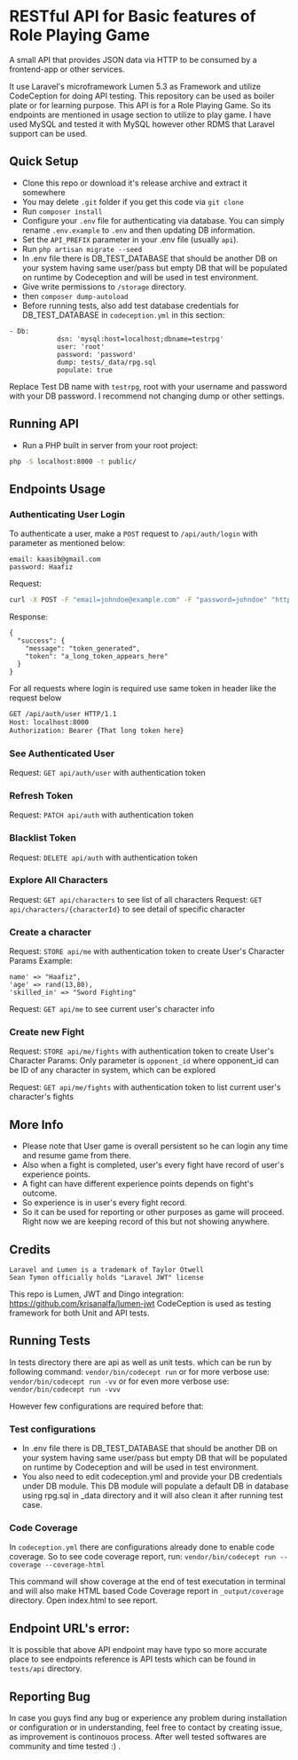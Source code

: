 # RESTful API for Basic features of Role Playing Game

A small API that provides JSON data via HTTP to be consumed by a frontend-app or other services.

It use Laravel's microframework Lumen 5.3 as Framework and utilize CodeCeption for doing API testing.
This repository can be used as boiler plate or for learning purpose. This API is for a Role Playing Game. So its endpoints are mentioned in usage section to utilize to play game.
I have used MySQL and tested it with MySQL however other RDMS that Laravel support can be used.


## Quick Setup

- Clone this repo or download it's release archive and extract it somewhere
- You may delete `.git` folder if you get this code via `git clone`
- Run `composer install`
- Configure your `.env` file for authenticating via database. You can simply rename `.env.example` to `.env` and then updating DB information.
- Set the `API_PREFIX` parameter in your .env file (usually `api`).
- Run `php artisan migrate --seed`
- In .env file there is DB_TEST_DATABASE that should be another DB on your system having same user/pass but empty DB that will be populated on runtime by Codeception and will be used in test environment.
- Give write permissions to `/storage` directory.
- then `composer dump-autoload`
- Before running tests, also add test database credentials for DB_TEST_DATABASE in `codeception.yml` in this section:
```
- Db:
            dsn: 'mysql:host=localhost;dbname=testrpg'
            user: 'root'
            password: 'password'
            dump: tests/_data/rpg.sql
            populate: true
```
Replace Test DB name with `testrpg`, root with your username and password with your DB password. I recommend not changing dump or other settings.


## Running API

- Run a PHP built in server from your root project:

```sh
php -S localhost:8000 -t public/
```


## Endpoints Usage

### Authenticating User Login
To authenticate a user, make a `POST` request to `/api/auth/login` with parameter as mentioned below:

```
email: kaasib@gmail.com
password: Haafiz
```

Request:

```sh
curl -X POST -F "email=johndoe@example.com" -F "password=johndoe" "http://localhost:8000/api/auth/login"
```

Response:

```
{
  "success": {
    "message": "token_generated",
    "token": "a_long_token_appears_here"
  }
}
```
For all requests where login is required use same token in header like the request below

```sh
GET /api/auth/user HTTP/1.1
Host: localhost:8000
Authorization: Bearer {That long token here}
```

### See Authenticated User

Request: `GET api/auth/user`  with authentication token

### Refresh Token

Request: `PATCH api/auth`  with authentication token

### Blacklist Token

Request: `DELETE api/auth`  with authentication token

### Explore All Characters
Request: `GET api/characters`  to see list of all characters
Request: `GET api/characters/{characterId}`  to see detail of specific character

### Create a character
Request: `STORE api/me`  with authentication token  to create User's Character
Params Example: 
```
name' => "Haafiz",
'age' => rand(13,80),
'skilled_in' => "Sword Fighting"
```


Request: `GET api/me`  to see current user's character info

### Create new Fight
Request: `STORE api/me/fights`  with authentication token  to create User's Character
Params: Only parameter is `opponent_id` where opponent_id can be ID of any character in system, which can be explored


Request: `GET api/me/fights`  with authentication token to list current user's character's fights

## More Info
- Please note that User game is overall persistent so he can login any time and resume game from there.
- Also when a fight is completed, user's every fight have record of user's experience points. 
- A fight can have different experience points depends on fight's outcome.
- So experience is in user's every fight record.
- So it can be used for reporting or other purposes as game will proceed. Right now we are keeping record of this but not showing anywhere.

## Credits

```
Laravel and Lumen is a trademark of Taylor Otwell
Sean Tymon officially holds "Laravel JWT" license
```
This repo is Lumen, JWT and Dingo integration: https://github.com/krisanalfa/lumen-jwt 
CodeCeption is used as testing framework for both Unit and API tests.


## Running Tests
In tests directory there are api as well as unit tests.  which can be run by following command:
`vendor/bin/codecept run`
or for more verbose use:
`vendor/bin/codecept run -vv`
or for even more verbose use:
`vendor/bin/codecept run -vvv`

However few configurations are required before that: 
### Test configurations

- In .env file there is DB_TEST_DATABASE that should be another DB on your system having same user/pass but empty DB that will be populated on runtime by Codeception and will be used in test environment. 
- You also need to edit codeception.yml and provide your DB credentials under DB module. 
This DB module will populate a default DB in database using rpg.sql in _data directory and it will also clean it after running test case. 

### Code Coverage
In `codeception.yml` there are configurations already done to enable code coverage. So to see code coverage report, run:
`vendor/bin/codecept run --coverage --coverage-html`

This command will show coverage at the end of test executation in terminal and will also make HTML based Code Coverage report in 
`_output/coverage` directory. Open index.html to see report.

## Endpoint URL's error:
It is possible that above API endpoint may have typo so more accurate place to see endpoints reference is API tests which can be found in `tests/api` directory. 


## Reporting Bug
In case you guys find any bug or experience any problem during installation or configuration or in understanding, feel free to contact by creating issue, as improvement is continouos process. After well tested softwares are community and time tested :) .
